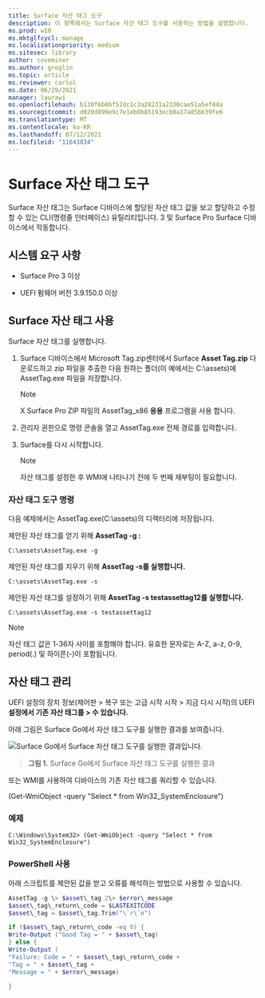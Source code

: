 ```yaml
---
title: Surface 자산 태그 도구
description: 이 항목에서는 Surface 자산 태그 도구를 사용하는 방법을 설명합니다.
ms.prod: w10
ms.mktglfcycl: manage
ms.localizationpriority: medium
ms.sitesec: library
author: coveminer
ms.author: greglin
ms.topic: article
ms.reviewer: carlol
ms.date: 06/29/2021
manager: laurawi
ms.openlocfilehash: b130f6b0bf52dc1c3a28231a2330cae51a5ef44a
ms.sourcegitcommit: d020d899e9c7e1eb0b85193ecb0a17a85bb39fe6
ms.translationtype: MT
ms.contentlocale: ko-KR
ms.lasthandoff: 07/12/2021
ms.locfileid: "11643834"
---
```

# <a name="surface-asset-tag-tool"></a>Surface 자산 태그 도구

Surface 자산 태그는 Surface 디바이스에 할당된 자산 태그 값을 보고 할당하고 수정할 수 있는 CLI(명령줄 인터페이스) 유틸리티입니다. 3 및 Surface Pro Surface 디바이스에서 작동합니다.

## <a name="system-requirements"></a>시스템 요구 사항

- Surface Pro 3 이상

- UEFI 펌웨어 버전 3.9.150.0 이상

## <a name="using-surface-asset-tag"></a>Surface 자산 태그 사용

Surface 자산 태그를 실행합니다.

1. Surface 디바이스에서 Microsoft Tag.zip센터에서 Surface [](https://www.microsoft.com/download/details.aspx?id=46703) **Asset Tag.zip** 다운로드하고 zip 파일을 추출한 다음 원하는 폴더(이 예에서는 C:\\assets)에 AssetTag.exe 파일을 저장합니다.

    > [!NOTE]
    > X Surface Pro ZIP 파일의 AssetTag_x86 **응용** 프로그램을 사용 합니다.

2. 관리자 권한으로 명령 콘솔을 열고 AssetTag.exe 전체 경로를 입력합니다.

3. Surface를 다시 시작합니다.

    > [!NOTE]
    > 자산 태그를 설정한 후 WMI에 나타나기 전에 두 번째 재부팅이 필요합니다.

### <a name="asset-tag-tool-commands"></a>자산 태그 도구 명령

다음 예제에서는 AssetTag.exe(C:\assets)의 디렉터리에 저장됩니다.

제안된 자산 태그를 얻기 위해 **AssetTag -g :**

```console
C:\assets\AssetTag.exe -g
```

제안된 자산 태그를 지우기 위해 **AssetTag -s를 실행합니다.**

```console
C:\assets\AssetTag.exe -s
```

제안된 자산 태그를 설정하기 위해 **AssetTag -s testassettag12를 실행합니다.**

```
C:\assets\AssetTag.exe -s testassettag12
```

>[!NOTE]
>자산 태그 값은 1-36자 사이를 포함해야 합니다. 유효한 문자로는 A-Z, a-z, 0-9, period(.) 및 하이픈(-)이 포함됩니다.

## <a name="managing-asset-tags"></a>자산 태그 관리

UEFI 설정의 장치 정보(제어판 > 복구 또는 고급 시작 시작 > 지금 다시 시작)의 UEFI**설정에서 기존 자산 태그를 > 수 있습니다.**

아래 그림은 Surface Go에서 자산 태그 도구를 실행한 결과를 보여줍니다.

![Surface Go에서 Surface 자산 태그 도구를 실행한 결과입니다.](images/assettag-fig1.png)

> **그림 1.** Surface Go에서 Surface 자산 태그 도구를 실행한 결과

또는 WMI를 사용하여 디바이스의 기존 자산 태그를 쿼리할 수 있습니다.

(Get-WmiObject -query "Select * from Win32_SystemEnclosure")

### <a name="example"></a>예제

```console
C:\Windows\System32> (Get-WmiObject -query "Select * from Win32_SystemEnclosure")
```
  
### <a name="using-powershell"></a>PowerShell 사용

아래 스크립트를 제안된 값을 받고 오류를 해석하는 방법으로 사용할 수 있습니다.

```powershell
AssetTag -g \> $asset\_tag 2\> $error\_message  
$asset\_tag\_return\_code = $LASTEXITCODE  
$asset\_tag = $asset\_tag.Trim("\`r\`n")

if ($asset\_tag\_return\_code -eq 0) {  
Write-Output ("Good Tag = " + $asset\_tag)  
} else {  
Write-Output (  
"Failure: Code = " + $asset\_tag\_return\_code +  
"Tag = " + $asset\_tag +  
"Message = " + $error\_message)

}
```
